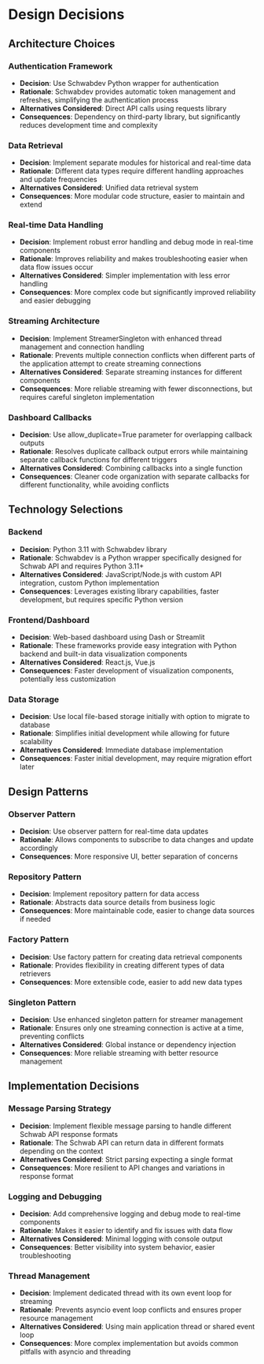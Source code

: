 # Design Decisions

## Architecture Choices

### Authentication Framework
- **Decision**: Use Schwabdev Python wrapper for authentication
- **Rationale**: Schwabdev provides automatic token management and refreshes, simplifying the authentication process
- **Alternatives Considered**: Direct API calls using requests library
- **Consequences**: Dependency on third-party library, but significantly reduces development time and complexity

### Data Retrieval
- **Decision**: Implement separate modules for historical and real-time data
- **Rationale**: Different data types require different handling approaches and update frequencies
- **Alternatives Considered**: Unified data retrieval system
- **Consequences**: More modular code structure, easier to maintain and extend

### Real-time Data Handling
- **Decision**: Implement robust error handling and debug mode in real-time components
- **Rationale**: Improves reliability and makes troubleshooting easier when data flow issues occur
- **Alternatives Considered**: Simpler implementation with less error handling
- **Consequences**: More complex code but significantly improved reliability and easier debugging

### Streaming Architecture
- **Decision**: Implement StreamerSingleton with enhanced thread management and connection handling
- **Rationale**: Prevents multiple connection conflicts when different parts of the application attempt to create streaming connections
- **Alternatives Considered**: Separate streaming instances for different components
- **Consequences**: More reliable streaming with fewer disconnections, but requires careful singleton implementation

### Dashboard Callbacks
- **Decision**: Use allow_duplicate=True parameter for overlapping callback outputs
- **Rationale**: Resolves duplicate callback output errors while maintaining separate callback functions for different triggers
- **Alternatives Considered**: Combining callbacks into a single function
- **Consequences**: Cleaner code organization with separate callbacks for different functionality, while avoiding conflicts

## Technology Selections

### Backend
- **Decision**: Python 3.11 with Schwabdev library
- **Rationale**: Schwabdev is a Python wrapper specifically designed for Schwab API and requires Python 3.11+
- **Alternatives Considered**: JavaScript/Node.js with custom API integration, custom Python implementation
- **Consequences**: Leverages existing library capabilities, faster development, but requires specific Python version

### Frontend/Dashboard
- **Decision**: Web-based dashboard using Dash or Streamlit
- **Rationale**: These frameworks provide easy integration with Python backend and built-in data visualization components
- **Alternatives Considered**: React.js, Vue.js
- **Consequences**: Faster development of visualization components, potentially less customization

### Data Storage
- **Decision**: Use local file-based storage initially with option to migrate to database
- **Rationale**: Simplifies initial development while allowing for future scalability
- **Alternatives Considered**: Immediate database implementation
- **Consequences**: Faster initial development, may require migration effort later

## Design Patterns

### Observer Pattern
- **Decision**: Use observer pattern for real-time data updates
- **Rationale**: Allows components to subscribe to data changes and update accordingly
- **Consequences**: More responsive UI, better separation of concerns

### Repository Pattern
- **Decision**: Implement repository pattern for data access
- **Rationale**: Abstracts data source details from business logic
- **Consequences**: More maintainable code, easier to change data sources if needed

### Factory Pattern
- **Decision**: Use factory pattern for creating data retrieval components
- **Rationale**: Provides flexibility in creating different types of data retrievers
- **Consequences**: More extensible code, easier to add new data types

### Singleton Pattern
- **Decision**: Use enhanced singleton pattern for streamer management
- **Rationale**: Ensures only one streaming connection is active at a time, preventing conflicts
- **Alternatives Considered**: Global instance or dependency injection
- **Consequences**: More reliable streaming with better resource management

## Implementation Decisions

### Message Parsing Strategy
- **Decision**: Implement flexible message parsing to handle different Schwab API response formats
- **Rationale**: The Schwab API can return data in different formats depending on the context
- **Alternatives Considered**: Strict parsing expecting a single format
- **Consequences**: More resilient to API changes and variations in response format

### Logging and Debugging
- **Decision**: Add comprehensive logging and debug mode to real-time components
- **Rationale**: Makes it easier to identify and fix issues with data flow
- **Alternatives Considered**: Minimal logging with console output
- **Consequences**: Better visibility into system behavior, easier troubleshooting

### Thread Management
- **Decision**: Implement dedicated thread with its own event loop for streaming
- **Rationale**: Prevents asyncio event loop conflicts and ensures proper resource management
- **Alternatives Considered**: Using main application thread or shared event loop
- **Consequences**: More complex implementation but avoids common pitfalls with asyncio and threading
